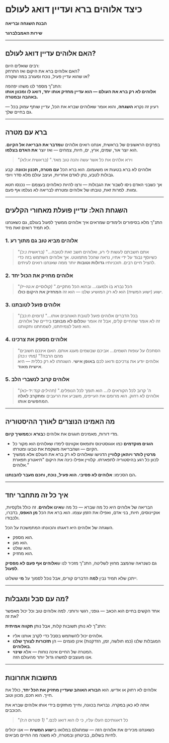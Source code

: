 # כיצד אלוהים ברא ועדיין דואג לעולם

**הבנת השגחה ובריאה**

**שירות האמבלברגר**

---

## האם אלוהים עדיין דואג לעולם?

רבים שואלים היום:  
האם אלוהים ברא את היקום ואז התרחק?  
או שהוא עדיין פעיל, נוכח ומעורב במה שקורה?

התנ"ך מספר לנו משהו יפהפה:  
**אלוהים לא רק ברא את העולם — הוא עדיין מחזיק אותו יחד, דואג לו ומכוון אותו באהבה ובמטרה.**

רעיון זה נקרא **השגחה**, והוא אומר שאלוהים שברא את הכל, עדיין שותף עמוק בכל — גם בחיים שלך.

---

## ברא עם מטרה

בפרקים הראשונים של בראשית, אנחנו רואים אלוהים ש**מדבר את הבריאה אל הקיום**. הוא יוצר אור, שמים, ארץ, ים, חיות, צמחים — ואז יוצר **את האדם בצלמו**.

> "וירא אלהים את כל אשר עשה והנה טוב מאד." *(בראשית א:לא)*

אלוהים לא ברא בטעות או משעמום. הוא ברא הכל **עם מטרה, תכנון וכוונה**. קבע גבולות לטבע, נתן לאדם אחריות, ועיצב עולם מלא סדר ויופי.

אך כשבני האדם ניסו לשבור את הגבולות — ורצו להיות כאלוהים בעצמם — נכנסו חטא ומוות. למרות זאת, טובתו של אלוהים ומטרתו לבריאה לא נעלמו אף פעם.

---

## השגחת האל: עדיין פועלת מאחורי הקלעים

התנ"ך מלא בסיפורים ולימודים שמראים איך אלוהים ממשיך לפעול בעולם, גם כשאנחנו לא תמיד רואים זאת מיד.

### 1. **אלוהים מביא טוב גם מתוך רע**

> "אתם חשבתם לעשות לי רע, ואלוהים חשב זאת לטובה..." *(בראשית נ:כ)*  
כשיוסף נבגד על ידי אחיו, נראה שהכל מתמוטט. אך אלוהים השתמש בזה כדי להציל חיים רבים. תוכניותיו **גדולות וטובות** יותר ממה שאנחנו רואים לעיתים.

### 2. **אלוהים מחזיק את הכול יחד**

> "הכל נברא בּוֹ ולמענו... ובהוא הכל מתקיים." *(קולוסיים א:טז-יז)*  
ישוע (ישוע המשיח) הוא לא רק המושיע שלנו — הוא זה **המחזיק את היקום כולו**.

### 3. **אלוהים פועל לטובתנו**

> "בכל הדברים אלוהים פועל לטובת האוהבים אותו..." *(רומים ח:כב)*  
זה לא אומר שהחיים קלים, אבל זה אומר ש**כלום לא מבוזבז** בידיים של אלוהים. הוא פועל לצמיחתנו, לשמחתנו ותקוותנו.

### 4. **אלוהים מספק את צרכינו**

> "הסתכלו על עופות השמים... אביכם שבשמים מענג אותם. האם אינכם חשובים מהם הרבה?" *(מתי ו:כה)*  
אלוהים יודע את צרכיכם ודואג לכם **באופן אישי**. השגחתו לא רק כללית — היא **אישית מאוד**.

### 5. **אלוהים קרוב לנשברי הלב**

> "ה' קרוב לכל הקוראים לו... הוא תומך לכל הנופלים." *(תהילים קנד:יד-כא)*  
אלוהים לא רחוק. הוא מרומם את העייפים, משביע את הרעבים ו**מתקרב לאלה המחפשים אותו**.

---

## מה האמינו הנוצרים לאורך ההיסטוריה

מדי דורות, מאמינים חוגגים את אלוהים כ**בורא** וכ**ממשיך קיום**.

* **הוגים מוקדמים** כמו אוגוסטינוס ותומאס אקווינס לימדו שאלוהים הוא מקור כל הקיום — ושהבריאה משקפת את טבעו ומטרתו.  
* **מרטין לותר ויוהאן קלוויין** הדגישו שאלוהים לא רק ברא את העולם אלא ממשיך לכוון כל רגע בהיסטוריה לתפארתו. קלוויין אפילו כינה את היקום "תיאטרון תפארת אלוהים."

הם הסכימו: **אלוהים לא פסיבי. הוא פעיל, נוכח, וחכם מעבר להבנתנו.**

---

## איך כל זה מתחבר יחד

הבריאה של אלוהים היא כל מה שברא — כל מה ש**אינו אלוהים**. זה כולל גלקסיות, אוקיינוסים, חיות, בני אדם, ואפילו את הזמן עצמו. הוא ברא את הכל **מן האפס**, בדברו, ולכבודו.

השגחה של אלוהים היא דאגתו והכוונתו המתמשכת על הכל.

* הוא מספק.  
* הוא מגן.  
* הוא שולט.  
* הוא מחזיק.

גם כשנראה שהמצב מחוץ לשליטה, התנ"ך מזכיר לנו ש**אלוהים אף פעם לא מפסיק לפעול**.

ייתכן שלא תמיד נבין **למה** הדברים קורים, אבל נוכל לסמוך על **מי** ששלוט.

---

## מה עם סבל ומגבלות?

אחד הקשים בחיים הוא הכאב — גופני, רגשי ורוחני. למה אלוהים טוב וכל יכול מאפשר את זה?

התנ"ך לא נותן תשובות קלות, אבל נותן **תקווה אמיתית**:

* אלוהים יכול להשתמש בסבל כדי לקרב אותנו אליו.  
* המגבלות שלנו (כמו חולשה, זמן, הזדקנות) אינן פגמים — הן **תזכורות לצורך שלנו באלוהים**.  
* המטרה של החיים אינה נוחות — אלא **שינוי**.  
  אנו מעוצבים למשהו גדול יותר מהעולם הזה.

---

## מחשבות אחרונות

אלוהים לא רחוק או אדיש. הוא **הבורא האוהב שעדיין מחזיק את הכל יחד**, כולל את חייך. הוא חכם, מכוון וטוב.

אתה לא כאן במקרה. נבראת בכוונה, וחייך מוחזקים בידי אותו אלוהים שברא את הכוכבים.

> "כל דאגותיכם העלו עליו, כי לו הוא דואג לכם." *(1 פטרוס ה:ז)*

כשאנחנו מכירים את אלוהים הזה — שמתגלם במלואו ב**ישוע המשיח** — אנו יכולים לחיות בשלום, בביטחון ובמטרה, לא משנה מה החיים מביאים.
